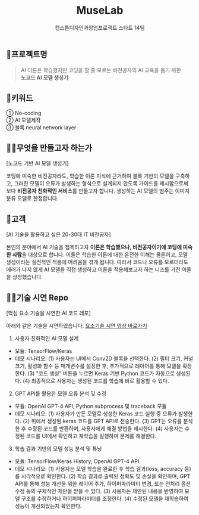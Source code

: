 <div align="center">
  
# MuseLab
캡스톤디자인과창업프로젝트 스타트 14팀 <br/><br/>

</div>

## 🤖프로젝트명
> AI 이론은 학습했지만 코딩을 할 줄 모르는 비전공자의 AI 교육을 돕기 위한 <br/>
> **노코드 AI 모델 생성기**

## 🌟키워드
① No-coding<br/>
② AI 모델제작<br/>
③ 블록 neural network layer<br/>

## 👩‍💻무엇을 만들고자 하는가
[노코드 기반 AI 모델 생성기]

코딩에 미숙한 비전공자라도, 학습한 이론 지식에 근거하여 블록 기반의 모델을 구축하고, 그러한 모델이 오류가 발생하는 형식으로 설계되지 않도록 가이드를 제시함으로써 보다 **비전공자 친화적인 서비스**를 만들고자 합니다. 생성하는 AI 모델의 범주는 이미지 분류 모델로 한정합니다.

## 🤚고객
[AI 기술을 활용하고 싶은 20-30대 IT 비전공자]

본인의 분야에서 AI 기술을 접목하고자 **이론은 학습했으나, 비전공자이기에 코딩에 미숙한 사람**을 대상으로 합니다. 이들은 학습한 이론에 대한 온전한 이해는 물론이고, 모델 생성이라는 실전적인 적용에 어려움을 겪게 됩니다. 따라서 코드나 오류를 모르더라도 에러가 나지 않게 AI 모델을 직접 생성하고 이론을 적용해보고자 하는 니즈를 가진 이들을 상정했습니다.

## 💁‍♀️기술 시연 Repo
[핵심 요소 기술을 시연한 AI 코드 레포]

아래와 같은 기술을 시연하였습니다. [요소기술 시연 영상 바로가기](https://youtu.be/XEnxanlAJJI)

1. 사용자 친화적인 AI 모델 설계
- 모듈: TensorFlow/Keras
- 데모 시나리오: 
	(1) 사용자는 UI에서 Conv2D 블록을 선택한다.
	(2) 필터 크기, 커널 크기, 활성화 함수 등 매개변수를 설정한 후, 추가적으로 레이어를 통해 모델을 확장한다.
	(3) "코드 생성" 버튼을 누르면 Keras 기반 Python 코드가 자동으로 생성된다.
	(4) 최종적으로 사용자는 생성된 코드를 학습에 바로 활용할 수 있다.

2. GPT API를 활용한 모델 오류 분석 및 수정
 - 모듈: OpenAI GPT-4 API, Python subprocess 및 traceback 모듈
 - 데모 시나리오: 
	(1) 사용자가 만든 모델로 생성한 Keras 코드 실행 중 오류가 발생한다.
	(2) 위에서 생성된 keras 코드를 GPT API로 전송한다.
	(3) GPT는 오류를 분석한 후 수정된 코드를 반환하며, 사용자에게 해결 방법을 제시한다.
	(4) 사용자는 수정된 코드를 UI에서 확인하고 재학습을 실행하며 문제를 해결한다.

3. 학습 결과 기반의 모델 성능 분석 및 튜닝
- 모듈: TensorFlow/Keras History, OpenAI GPT-4 API
- 데모 시나리오: 
	(1) 사용자는 모델 학습을 완료한 후 학습 결과(loss, accuracy 등)를 시각적으로 확인한다.
	(2) 학습 결과로 출력된 정확도 및 손실을 확인하며, GPT API를 통해 성능 개선을 위한 레이어 추가, 하이퍼파라미터 변경, 또는 전처리 옵션 수정 등의 구체적인 제안을 받을 수 있다.
	(3) 사용자는 제안된 내용을 반영하여 모델 구조를 수정하거나 하이퍼파라미터를 조정한다.
 	(4) 수정된 모델을 재학습하여 성능이 개선되었는지 확인한다.
   
